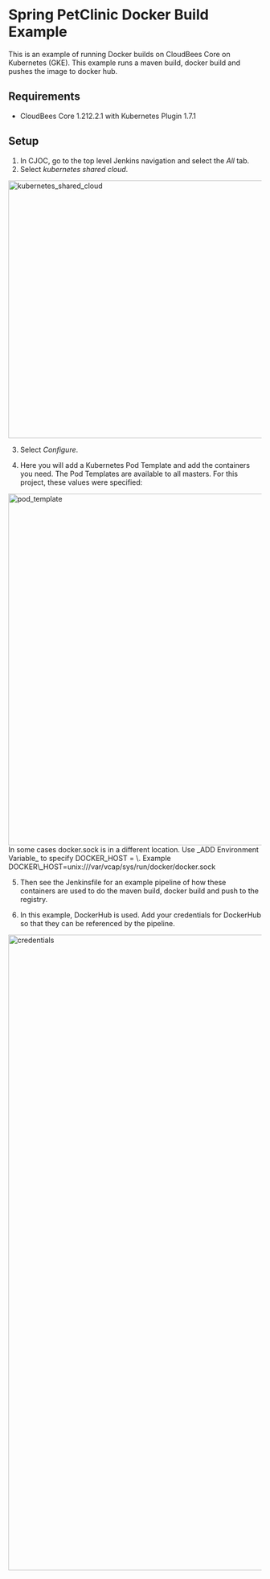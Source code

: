 # Spring PetClinic Docker Build Example

This is an example of running Docker builds on CloudBees Core on Kubernetes (GKE). This example runs a maven build, docker build and pushes the image to docker hub.

## Requirements
- CloudBees Core 1.212.2.1 with Kubernetes Plugin 1.7.1

## Setup

1. In CJOC, go to the top level Jenkins navigation and select the _All_ tab.
2. Select _kubernetes shared cloud_.
<img width="513" alt="kubernetes_shared_cloud" src="https://user-images.githubusercontent.com/6440106/43618799-49a8dcc2-967f-11e8-8a08-bd9b8ecd217d.png">

3. Select _Configure_.

4. Here you will add a Kubernetes Pod Template and add the containers you need. The Pod Templates are available to all masters. For this project, these values were specified:
<img width="700" alt="pod_template" src="https://user-images.githubusercontent.com/6440106/43618763-10c25244-967f-11e8-92ec-adb45a130957.png"> 
In some cases docker.sock is in a different location. Use _ADD Environment Variable_ to specify DOCKER_HOST = \<path\>. Example DOCKER\_HOST=unix:///var/vcap/sys/run/docker/docker.sock

5. Then see the Jenkinsfile for an example pipeline of how these containers are used to do the maven build, docker build and push to the registry.

6. In this example, DockerHub is used. Add your credentials for DockerHub so that they can be referenced by the pipeline.
<img width="1265" alt="credentials" src="https://user-images.githubusercontent.com/6440106/43618773-243c4b0e-967f-11e8-8e80-1e3555410640.png">

